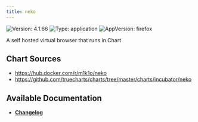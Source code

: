 ```yaml
---
title: neko
---
```


![Version: 4.1.66](https://img.shields.io/badge/Version-4.1.66-informational?style=flat-square) ![Type: application](https://img.shields.io/badge/Type-application-informational?style=flat-square) ![AppVersion: firefox](https://img.shields.io/badge/AppVersion-firefox-informational?style=flat-square)

A self hosted virtual browser that runs in Chart

## Chart Sources

- https://hub.docker.com/r/m1k1o/neko
- https://github.com/truecharts/charts/tree/master/charts/incubator/neko

## Available Documentation

- [**Changelog**](./CHANGELOG.md)
